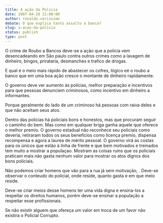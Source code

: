 ```yaml
---
title: A ação da Policia
date: 2007-04-20 21:00:00
author: ronaldo.verissimo
debate: O que explica tanto assalto a banco?
slug: a-acao-da-policia
status: publish 
type: post
---
```


O crime de Roubo a Bancos deve-se a ação que a policia vem desencadeando em São paulo contra outros crimes como a lavagem de dinheiro, bingos, prirataria, desmanches e trafico de drogas.  

E qual é o meio mais rápido de abastecer os cofres, lógico eé o roubo a banco que em uma boa ação cresce o montante de dinheiro rapidamente.  

O governo deve ver aumento às policias, melhor preparação e incentivos para que pessoas denunciem criminosos, como incentivo em dinheiro a informantes.  

Porque geralmente do lado de um criminoso há pessoas com raiva deles e que não aceitam seus atos.  

Dentro das policias há policiais bons e honestos, mas que procuram seguir o caminho do bem. Mas como em qualquer briga ganha aquele que oferece o melhor premio. O governo estadual não reconhece seu policiais como deveria, retiraram todos os seus beneficios como licença premio, dispensa recompensa e agora a laurea de mérito pessoal. O governo virá as costas para os únicos que estão à linha de frente e que bem motivados e treinados tem muito a mostrar a populaçao. Mostram as coisas ruins que os policiais praticam mais não gasta nenhum valor para mostrar os atos dignos dos bons policiais.  

Não podemos criar homens que vão para a rua já sem motivação, . Deve-se observar o conteudo do policial, onde reside, quanto gasta e em que meio reside.  

Deve-se criar meios desse homens ter uma vida digna e ensina-los a respeitar os direitos humanos, porém deve-se ensinar a população a respeitar esse profissionais.  

Se não existir alguem que ofereça um valor em troca de um favor não existira o Policial Corrupto.
